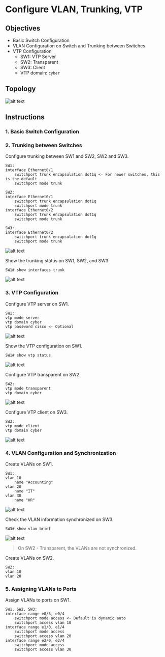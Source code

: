 # Configure VLAN, Trunking, VTP

## Objectives

- Basic Switch Configuration
- VLAN Configuration on Switch and Trunking between Switches
- VTP Configuration
  - SW1: VTP Server
  - SW2: Transparent
  - SW3: Client
  - VTP domain: `cyber`

## Topology

![alt text](topo.png)

## Instructions

### 1. Basic Switch Configuration

### 2. Trunking between Switches

Configure trunking between SW1 and SW2, SW2 and SW3.

```plaintext
SW1:
interface Ethernet0/1
    switchport trunk encapsulation dot1q <- For newer switches, this is the default
    switchport mode trunk

SW2:
interface Ethernet0/1
    switchport trunk encapsulation dot1q
    switchport mode trunk
interface Ethernet0/2
    switchport trunk encapsulation dot1q
    switchport mode trunk

SW3:
interface Ethernet0/2
    switchport trunk encapsulation dot1q
    switchport mode trunk
```

![alt text](trunk_config.png)

Show the trunking status on SW1, SW2, and SW3.

```plaintext
SW1# show interfaces trunk
```

![alt text](trunk_status.png)

### 3. VTP Configuration

Configure VTP server on SW1.

```plaintext
SW1:
vtp mode server
vtp domain cyber
vtp password cisco <- Optional
```

![alt text](vtp_server.png)

Show the VTP configuration on SW1.

```plaintext
SW1# show vtp status
```

![alt text](vtp_status.png)

Configure VTP transparent on SW2.

```plaintext
SW2:
vtp mode transparent
vtp domain cyber
```

![alt text](vtp_trans.png)

Configure VTP client on SW3.

```plaintext
SW3:
vtp mode client
vtp domain cyber
```

![alt text](vtp_client.png)

### 4. VLAN Configuration and Synchronization

Create VLANs on SW1.

```plaintext
SW1:
vlan 10
    name "Accounting"
vlan 20
    name "IT"
vlan 30
    name "HR"
```

![alt text](vlan_config.png)

Check the VLAN information synchronized on SW3.

```plaintext
SW3# show vlan brief
```

![alt text](vlan_sync.png)

> On SW2 - Transparent, the VLANs are not synchronized.

Create VLANs on SW2.

```plaintext
SW2:
vlan 10
vlan 20
```

### 5. Assigning VLANs to Ports

Assign VLANs to ports on SW1.

```plaintext
SW1, SW2, SW3:
interface range e0/3, e0/4
    switchport mode access <- Default is dynamic auto
    switchport access vlan 10
interface range e1/0, e1/4
    switchport mode access
    switchport access vlan 20
interface range e2/0, e2/4
    switchport mode access
    switchport access vlan 30
```
